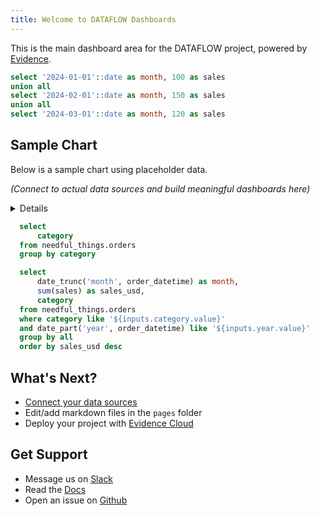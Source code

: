 ```yaml
---
title: Welcome to DATAFLOW Dashboards
---
```


This is the main dashboard area for the DATAFLOW project, powered by [Evidence](https://evidence.dev).

```sql sales_by_month
select '2024-01-01'::date as month, 100 as sales
union all
select '2024-02-01'::date as month, 150 as sales
union all
select '2024-03-01'::date as month, 120 as sales
```

## Sample Chart

Below is a sample chart using placeholder data.

<LineChart data={sales_by_month} x=month y=sales />

_(Connect to actual data sources and build meaningful dashboards here)_

<Details title='How to edit this page'>

This page can be found in your project at `/pages/index.md`. Make a change to the markdown file and save it to see the change take effect in your browser.

</Details>

```sql categories
  select
      category
  from needful_things.orders
  group by category
```

<Dropdown data={categories} name=category value=category>
    <DropdownOption value="%" valueLabel="All Categories"/>
</Dropdown>

<Dropdown name=year>
    <DropdownOption value=% valueLabel="All Years"/>
    <DropdownOption value=2019/>
    <DropdownOption value=2020/>
    <DropdownOption value=2021/>
</Dropdown>

```sql orders_by_category
  select
      date_trunc('month', order_datetime) as month,
      sum(sales) as sales_usd,
      category
  from needful_things.orders
  where category like '${inputs.category.value}'
  and date_part('year', order_datetime) like '${inputs.year.value}'
  group by all
  order by sales_usd desc
```

<BarChart
    data={orders_by_category}
    title="Sales by Month, {inputs.category.label}"
    x=month
    y=sales_usd
    series=category
/>

## What's Next?

- [Connect your data sources](settings)
- Edit/add markdown files in the `pages` folder
- Deploy your project with [Evidence Cloud](https://evidence.dev/cloud)

## Get Support

- Message us on [Slack](https://slack.evidence.dev/)
- Read the [Docs](https://docs.evidence.dev/)
- Open an issue on [Github](https://github.com/evidence-dev/evidence)
